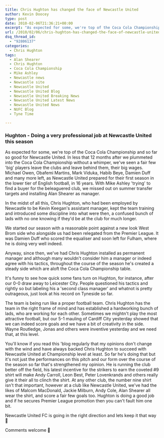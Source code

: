 ```yaml
---
title: Chris Hughton has changed the face of Newcastle United
author: Kevin Doocey
type: post
date: 2010-02-06T21:36:21+00:00
excerpt: "As expected for some, we're top of the Coca Cola Championship.."
url: /2010/02/06/chris-hughton-has-changed-the-face-of-newcastle-united/
dsq_thread_id:
  - "92806137"
categories:
  - Chris Hughton
tags:
  - Alan Shearer
  - Chris Hughton
  - Coca Cola Championship
  - Mike Ashley
  - Newcastle news
  - Newcastle site
  - Newcastle United
  - Newcastle United Blog
  - Newcastle United Breaking News
  - Newcastle United Latest News
  - Newcastle United News
  - NUFC Blog
  - Tyne Time

---
```

### Hughton - Doing a very professional job at Newcastle United this season

As expected for some, we're top of the Coca Cola Championship and so far so good for Newcastle United. In less that 12 months after we plummeted into the Coca Cola Championship without a whimper, we've seen a fair few 'big' players leave the clubs and leave behind them, their big wages. Michael Owen, Obafemi Martins, Mark Viduka, Habib Beye, Damien Duff and many more  left, as Newcastle United prepared for their first season in the lower tier of English football, in 16 years. With Mike Ashley 'trying' to find a buyer for the beleaguered club, we missed out on summer transfer targets and installing Alan Shearer as manager.

In the midst of all this, Chris Hughton, who had been employed by Newcastle to be Kevin Keegan's assistant manager, kept the team training and introduced some discipline into what were then, a confused bunch of lads with no one knowing if they'd be at the club for much longer.

We started our season with a reasonable point against a new look West Brom side who alongside us had been relegated from the Premier League. It was Damien Duff who scored the equaliser and soon left for Fulham, where he is doing very well indeed.

Anyway, since then, we've had Chris Hughton installed as permanent manager and although many wouldn't consider him a manager or indeed agree with his tactics, throughout the course of the season he's created a steady side which are aloft the Coca Cola Championship table.

It's funny to see how quick some fans turn on Hughton, for instance, after our 0-0 draw away to Leicester City. People questioned his tactics and rightly so but labeling his a 'second class manager' and whatnot is pretty outrageous, just look at his record on Tyneside so far.

The team is being run like a proper football team. Chris Hughton has the team in the right frame of mind and has established a hardworking bunch of lads, who are working for each other. Sometimes we mightn't play the most attractive football, but our 5-1 mauling of Cardiff City yesterday showed that we can indeed score goals and we have a bit of creativity in the side. Wayne Routledge, Jonas and others were inventive yesterday and we need that, at this level.

You'll know if you read this 'blog regularly that my opinions don't change with the wind and have always backed Chris Hughton to succeed with Newcastle United at Championship level at least. So far he's doing that but it's not just the performances on this pitch and our form over the course of the season so far that's strengthened my opinion. He is running the club better off the field, his latest incentive for the strikers to earn the coveted #9 shirt will make Andy Carroll, Leon Best, Peter Lovenkrands and others really give it their all to clinch the shirt. At any other club, the number nine shirt isn't that important, however at a club like Newcastle United, we've had the likes of Malcom MacDonald, Jackie Milburn, Andy Cole, Alan Shearer all wear the shirt, and score a fair few goals too. Hughton is doing a good job and if he secures Premier League promotion then you can't fault him one bit.

Newcastle United FC is going in the right direction and lets keep it that way 🙂

Comments welcome 🙂
